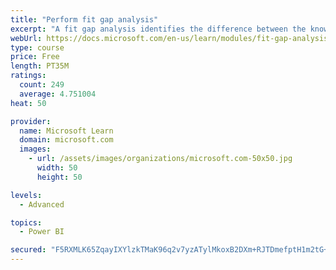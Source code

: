 ```yaml
---
title: "Perform fit gap analysis"
excerpt: "A fit gap analysis identifies the difference between the known requirements and the proposed or current solution. This module covers performing a fit gap analysis."
webUrl: https://docs.microsoft.com/en-us/learn/modules/fit-gap-analysis/
type: course
price: Free
length: PT35M
ratings:
  count: 249
  average: 4.751004
heat: 50

provider:
  name: Microsoft Learn
  domain: microsoft.com
  images:
    - url: /assets/images/organizations/microsoft.com-50x50.jpg
      width: 50
      height: 50

levels:
  - Advanced

topics:
  - Power BI

secured: "F5RXMLK65ZqayIXYlzkTMaK96q2v7yzATylMkoxB2DXm+RJTDmefptH1m2tG+UqJb3WfAENHpuZiUP4Gjn+/abLbd9DVhPr17tViKmaWhnX13ciqrA3VsXaYspGUwminHJ7XwmQ1SnjVb3cEjX8vCPZlAeUiRouBs1wbIOX+1Ih0KAjfdBd+nrZrOcjuKOJpY02rAbu436w4bACSyuY4nOBW07fYR4uGp3bmMiqfrjjfU21BkmOQ+6/wyoWW5pkmfu4//TXZAKsQy8HQ6zrvFKKhaAcSxArM1FhiR4iQIDO/Ti2bfqNAN5LcX8ezlbJpS2tbHvvTFEA5zneX1Y7WyWnvGO5cok1Gqi2Nm4MiNsqXI4UsUvkd14HbWxnP+VhRgYVbNUBPnRMV1yaxa3Grdw==;yCdPISENTnL3jftR0jaVng=="
---
```


